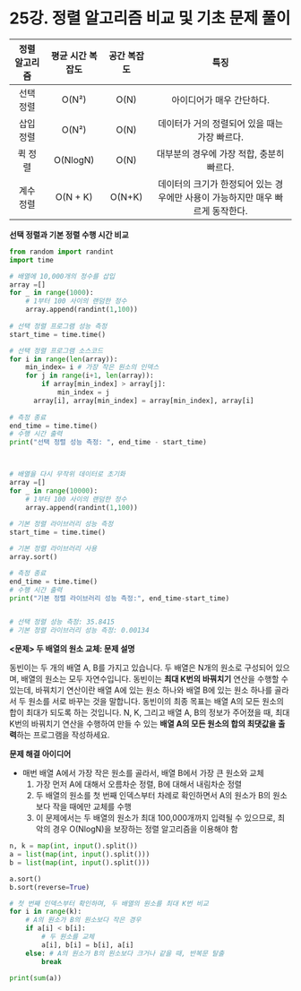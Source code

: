 # 25강. 정렬 알고리즘 비교 및 기초 문제 풀이



| 정렬 알고리즘 | 평균 시간 복잡도 | 공간 복잡도 |                             특징                             |
| :-----------: | :--------------: | :---------: | :----------------------------------------------------------: |
|   선택 정렬   |      O(N²)       |    O(N)     |                  아이디어가 매우 간단하다.                   |
|   삽입 정렬   |      O(N²)       |    O(N)     |        데이터가 거의 정렬되어 있을 때는 가장 빠르다.         |
|    퀵 정렬    |     O(NlogN)     |    O(N)     |          대부분의 경우에 가장 적합, 충분히 빠르다.           |
|   계수 정렬   |     O(N + K)     |   O(N+K)    | 데이터의 크기가 한정되어 있는 경우에만 사용이 가능하지만 매우 빠르게 동작한다. |



**선택 정렬과 기본 정렬 수행 시간 비교**

```python
from random import randint
import time

# 배열에 10,000개의 정수를 삽입
array =[]
for _ in range(1000):
    # 1부터 100 사이의 랜덤한 정수
    array.append(randint(1,100))
    
# 선택 정렬 프로그램 성능 측정
start_time = time.time()

# 선택 정렬 프로그램 소스코드
for i in range(len(array)):
    min_index= i # 가장 작은 원소의 인덱스
    for j in range(i+1, len(array)):
        if array[min_index] > array[j]:
            min_index = j
      array[i], array[min_index] = array[min_index], array[i]
    
# 측정 종료
end_time = time.time()
# 수행 시간 출력
print("선택 정렬 성능 측정: ", end_time - start_time)



# 배열을 다시 무작위 데이터로 초기화
array =[]
for _ in range(10000):
    # 1부터 100 사이의 랜덤한 정수
    array.append(randint(1,100))
    
# 기본 정렬 라이브러리 성능 측정
start_time = time.time()

# 기본 정렬 라이브러리 사용
array.sort()

# 측정 종료
end_time = time.time()
# 수행 시간 출력
print("기본 정렬 라이브러리 성능 측정:", end_time-start_time)


# 선택 정렬 성능 측정: 35.8415
# 기본 정렬 라이브러리 성능 측정: 0.00134
```



**<문제> 두 배열의 원소 교체: 문제 설명**

동빈이는 두 개의 배열 A, B를 가지고 있습니다. 두 배열은 N개의 원소로 구성되어 있으며, 배열의 원소는 모두 자연수입니다. 동빈이는 **최대 K번의 바꿔치기** 연산을 수행할 수 있는데, 바꿔치기 연산이란 배열 A에 있는 원소 하나와 배열 B에 있는 원소 하나를 골라서 두 원소를 서로 바꾸는 것을 말합니다. 동빈이의 최종 목표는 배열 A의 모든 원소의 합이 최대가 되도록 하는 것입니다. N, K, 그리고 배열 A, B의 정보가 주어졌을 때, 최대 K번의 바꿔치기 연산을 수행하여 만들 수 있는 **배열 A의 모든 원소의 합의 최댓값을 출력**하는 프로그램을 작성하세요.



**문제 해결 아이디어**

* 매번 배열 A에서 가장 작은 원소를 골라서, 배열 B에서 가장 큰 원소와 교체
  1. 가장 먼저 A에 대해서 오름차순 정렬, B에 대해서 내림차순 정렬
  2. 두 배열의 원소를 첫 번째 인덱스부터 차례로 확인하면서 A의 원소가 B의 원소보다 작을 때에만 교체를 수행
  3. 이 문제에서는 두 배열의 원소가 최대 100,000개까지 입력될 수 있으므로, 최악의 경우 O(NlogN)을 보장하는 정렬 알고리즘을 이용해야 함



```python
n, k = map(int, input().split())
a = list(map(int, input().split()))
b = list(map(int, input().split()))

a.sort()
b.sort(reverse=True)

# 첫 번째 인덱스부터 확인하며, 두 배열의 원소를 최대 K번 비교
for i in range(k):
    # A의 원소가 B의 원소보다 작은 경우
    if a[i] < b[i]:
        # 두 원소를 교체
        a[i], b[i] = b[i], a[i]
    else: # A의 원소가 B의 원소보다 크거나 같을 때, 반복문 탈출
        break
        
print(sum(a))       
```

